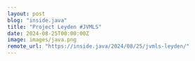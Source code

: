 ```yaml
---
layout: post
blog: "inside.java"
title: "Project Leyden #JVMLS"
date: 2024-08-25T00:00:00Z
image: images/java.png
remote_url: "https://inside.java/2024/08/25/jvmls-leyden/"
---
```

